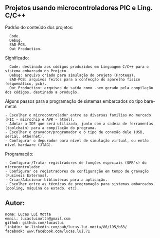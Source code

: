 Projetos usando microcontroladores PIC e Ling. C/C++
-------------------------------------------------------------

Padrão do conteúdo dos projetos:

      Code.
      Debug.
      EAD-PCB.
      Out Production.

Significado:

      Code: destinado aos códigos produzidos em Linguagem C/C++ para o sistema embarcado do Projeto.
      Debug: arquivo criado para simulação do projeto (Proteus).
      EAD-PCB: arquivos feitos para a confecção do aparelho físico (esquemático, pcb).
      Out Production: arquivos de saída como .hex gerado pela compilação dos códigos, destinado a produção.
      
Alguns passos para a programação de sistemas embarcados do tipo bare-metal:

    - Escolher o microcontrolador entre as diversas familias no mercado (PIC - microchip e AVR - atmel).
    - Adotar a IDE que será utilizada, junto com a cadeia de ferramentas (toolchain) para a compilação do programa.
    - Escolher o gravador/programador e o tipo de conexão dele (USB, serial, ethernet). 
    - Configurar o depurador para nível de simulação virtual, ou então nível hardware (JTAG).
      
Programação:

    - Configurar/Tratar registradores de funções especiais (SFR's) do microcontrolador.
    - Configurar os registradores de configuração em tempo de gravação (Fusíveis Externos).
    - Criar/Adicionar bibliotecas para a aplicação.
    - Escolher entre as técnicas de programação para sistemas embarcados.(pooling, máquina de estado, etc).
      
Autor:
-------------------------------------------------------------

    nome: Lucas Lui Motta
    email: lucasluimotta@gmail.com
    github: github.com/lucaslui
    linkdin: br.linkedin.com/pub/lucas-lui-motta/86/195/b63/
    facebook: www.facebook.com/lucas.lui.71
